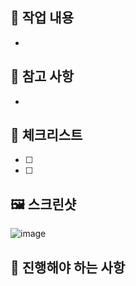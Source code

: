 ## 🚀 작업 내용

-

## 📝 참고 사항

-

## 📝 체크리스트

- [ ]
- [ ]

## 🖼️ 스크린샷

![image](이미지url)

## 🚨 진행해야 하는 사항
